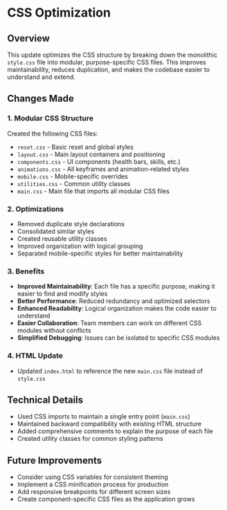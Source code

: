 # CSS Optimization

## Overview
This update optimizes the CSS structure by breaking down the monolithic `style.css` file into modular, purpose-specific CSS files. This improves maintainability, reduces duplication, and makes the codebase easier to understand and extend.

## Changes Made

### 1. Modular CSS Structure
Created the following CSS files:
- `reset.css` - Basic reset and global styles
- `layout.css` - Main layout containers and positioning
- `components.css` - UI components (health bars, skills, etc.)
- `animations.css` - All keyframes and animation-related styles
- `mobile.css` - Mobile-specific overrides
- `utilities.css` - Common utility classes
- `main.css` - Main file that imports all modular CSS files

### 2. Optimizations
- Removed duplicate style declarations
- Consolidated similar styles
- Created reusable utility classes
- Improved organization with logical grouping
- Separated mobile-specific styles for better maintainability

### 3. Benefits
- **Improved Maintainability**: Each file has a specific purpose, making it easier to find and modify styles
- **Better Performance**: Reduced redundancy and optimized selectors
- **Enhanced Readability**: Logical organization makes the code easier to understand
- **Easier Collaboration**: Team members can work on different CSS modules without conflicts
- **Simplified Debugging**: Issues can be isolated to specific CSS modules

### 4. HTML Update
- Updated `index.html` to reference the new `main.css` file instead of `style.css`

## Technical Details
- Used CSS imports to maintain a single entry point (`main.css`)
- Maintained backward compatibility with existing HTML structure
- Added comprehensive comments to explain the purpose of each file
- Created utility classes for common styling patterns

## Future Improvements
- Consider using CSS variables for consistent theming
- Implement a CSS minification process for production
- Add responsive breakpoints for different screen sizes
- Create component-specific CSS files as the application grows